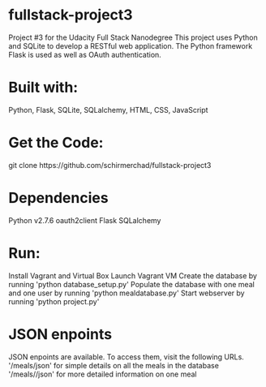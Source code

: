 # fullstack-project3

Project #3 for the Udacity Full Stack Nanodegree
This project uses Python and SQLite to develop a RESTful web application. The Python framework Flask is used as well as OAuth authentication.


<h1>Built with:</h1>
Python, Flask, SQLite, SQLalchemy, HTML, CSS, JavaScript

<h1>Get the Code:</h1>
git clone https://github.com/schirmerchad/fullstack-project3

<h1>Dependencies</h1>
Python v2.7.6
oauth2client
Flask
SQLalchemy

<h1>Run:</h1>
Install Vagrant and Virtual Box
Launch Vagrant VM
Create the database by running 'python database_setup.py'
Populate the database with one meal and one user by running 'python mealdatabase.py'
Start webserver by running 'python project.py'

<h1>JSON enpoints</h1>
JSON enpoints are available. To access them, visit the following URLs.
'/meals/json' for simple details on all the meals in the database
'/meals/<int:meal_id>/json' for more detailed information on one meal
